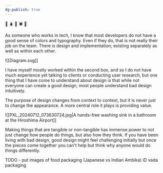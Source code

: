 ```yaml
---
dg-publish: true
---
```

🐞 🪲 🐛 🕷️ 🐜 

As someone who works in tech, I know that most developers do not have a good sense of colors and typography. Even if they do, that is not really their job on the team. There is design and implementation; existing separately as well as within each other. 


![[Diagram.svg]]


I have myself mostly worked within the second box, and so I do not have much experience yet talking to clients or conducting user research, but one thing that I have come to understand about design is that while not everyone can create a good design, most people understand bad design intuitively. 


The purpose of design changes from context to context, but it is never just to change the appearance. A more central role it plays is providing value. 


![[PXL_20240712_073630724.jpg|A hands-free washing sink in a bathroom at the Hiroshima Airport]]


Making things that are tangible or non-tangible has immense power to not just change how people do things, but also how they think. If you have been living with bad design, good design might feel challenging initially but once the pieces come together you can't help but think why anyone would do things differently. 


TODO - put images of food packaging (Japanese vs Indian Ambika) iD vada packaging






